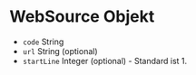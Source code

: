 # WebSource Objekt

* `code` String
* `url` String (optional)
* `startLine` Integer (optional) - Standard ist 1.
